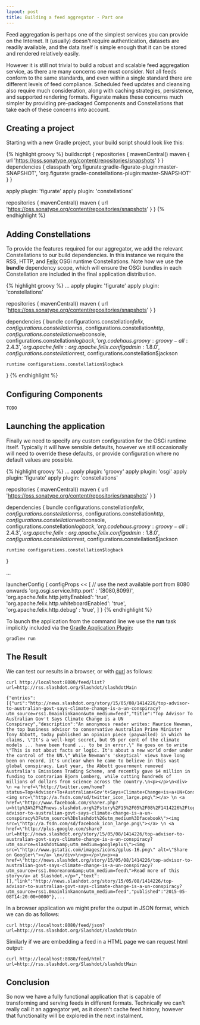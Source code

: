 ```yaml
---
layout: post
title: Building a feed aggregator - Part one
---
```

Feed aggregation is perhaps one of the simplest services you can provide on the Internet. It (usually) doesn't require
authentication, datasets are readily available, and the data itself is simple enough that it can be stored and rendered
relatively easily.

However it is still not trivial to build a robust and scalable feed aggregation service, as there are many concerns
one must consider. Not all feeds conform to the same standards, and even within a single standard there are different
levels of feed compliance. Scheduled feed updates and cleansing also require much consideration, along with caching
strategies, persistence, and supported rendering formats. Figurate makes these concerns much simpler by providing
pre-packaged Components and Constellations that take each of these concerns into account.

## Creating a project

Starting with a new Gradle project, your build script should look like this:

{% highlight groovy %}
buildscript {
    repositories {
        mavenCentral()
        maven {
            url 'https://oss.sonatype.org/content/repositories/snapshots'
        }
    }
    dependencies {
        classpath 'org.figurate:gradle-figurate-plugin:master-SNAPSHOT',
                'org.figurate:gradle-constellations-plugin:master-SNAPSHOT'
    }
}

apply plugin: 'figurate'
apply plugin: 'constellations'

repositories {
    mavenCentral()
    maven {
        url 'https://oss.sonatype.org/content/repositories/snapshots'
    }
}
{% endhighlight %}

## Adding Constellations

To provide the features required for our aggregator, we add the relevant Constellations to our build dependencies. In
this instance we require the RSS, HTTP, and [Felix] OSGi runtime Constellations. Note how we use the **bundle** dependency
scope, which will ensure the OSGi bundles in each Constellation are included in the final application distribution.

{% highlight groovy %}
...
apply plugin: 'figurate'
apply plugin: 'constellations'

repositories {
    mavenCentral()
    maven {
        url 'https://oss.sonatype.org/content/repositories/snapshots'
    }
}

dependencies {
    bundle configurations.constellation$felix, configurations.constellation$rss, configurations.constellation$http,
            configurations.constellation$webconsole, configurations.constellation$logback,
            'org.codehaus.groovy:groovy-all:2.4.3', 'org.apache.felix:org.apache.felix.configadmin:1.8.0',
            configurations.constellation$rest, configurations.constellation$jackson
            
    runtime configurations.constellation$logback
}
{% endhighlight %}

## Configuring Components

`TODO`

## Launching the application

Finally we need to specify any custom configuration for the OSGi runtime itself. Typically it will have sensible defaults,
however we still occasionally will need to override these defaults, or provide configuration where no default values are
possible.

{% highlight groovy %}
...
apply plugin: 'groovy'
apply plugin: 'osgi'
apply plugin: 'figurate'
apply plugin: 'constellations'

repositories {
    mavenCentral()
    maven {
        url 'https://oss.sonatype.org/content/repositories/snapshots'
    }
}

dependencies {
    bundle configurations.constellation$felix, configurations.constellation$rss, configurations.constellation$http,
            configurations.constellation$webconsole, configurations.constellation$logback,
            'org.codehaus.groovy:groovy-all:2.4.3', 'org.apache.felix:org.apache.felix.configadmin:1.8.0',
            configurations.constellation$rest, configurations.constellation$jackson
            
    runtime configurations.constellation$logback
}

...

launcherConfig {
    configProps << [
        // use the next available port from 8080 onwards
        'org.osgi.service.http.port'        : '[8080,8099)',
        'org.apache.felix.http.jettyEnabled': 'true',
        'org.apache.felix.http.whiteboardEnabled': 'true',
        'org.apache.felix.http.debug'       : 'true',
    ]
}
{% endhighlight %}

To launch the application from the command line we use the **run** task implicitly included via the [Gradle Application
Plugin]:

`gradlew run`

## The Result

We can test our results in a browser, or with [curl] as follows:

`curl http://localhost:8080/feed/list?url=http://rss.slashdot.org/Slashdot/slashdotMain`

```
{"entries":[{"uri":"http://news.slashdot.org/story/15/05/08/1414226/top-advisor-to-australian-govt-says-climate-change-is-a-un-conspiracy?utm_source=rss1.0mainlinkanon&utm_medium=feed","title":"Top Advisor To Australian Gov't Says Climate Change is a UN Conspiracy","description":"An anonymous reader writes: Maurice Newman, the top business advisor to conservative Australian Prime Minister Tony Abbott, today published an opinion piece (paywalled) in which he claims, \"It's a well-kept secret, but 95 per cent of the climate models ... have been found ... to be in error.\" He goes on to write \"This is not about facts or logic. It's about a new world order under the control of the UN.\" While Newman's 'skeptical' views have long been on record, it's unclear when he came to believe in this vast global conspiracy. Last year, the Abbott government removed Australia's Emissions Trading Scheme, and recently gave $4 million in funding to contrarian Bjorn Lomberg, while cutting hundreds of millions of dollars from science across the country.\n<p></p>\n<div> \n <a href=\"http://twitter.com/home?status=Top+Advisor+To+Australian+Gov't+Says+Climate+Change+is+a+UN+Conspiracy%3A+http%3A%2F%2Fbit.ly%2F1Kqd2vY\"><img src=\"http://a.fsdn.com/sd/twitter_icon_large.png\"></a> \n <a href=\"http://www.facebook.com/sharer.php?u=http%3A%2F%2Fnews.slashdot.org%2Fstory%2F15%2F05%2F08%2F1414226%2Ftop-advisor-to-australian-govt-says-climate-change-is-a-un-conspiracy%3Futm_source%3Dslashdot%26utm_medium%3Dfacebook\"><img src=\"http://a.fsdn.com/sd/facebook_icon_large.png\"></a> \n <a href=\"http://plus.google.com/share?url=http://news.slashdot.org/story/15/05/08/1414226/top-advisor-to-australian-govt-says-climate-change-is-a-un-conspiracy?utm_source=slashdot&amp;utm_medium=googleplus\"><img src=\"http://www.gstatic.com/images/icons/gplus-16.png\" alt=\"Share on Google+\"></a> \n</div>\n<p></p>\n<p><a href=\"http://news.slashdot.org/story/15/05/08/1414226/top-advisor-to-australian-govt-says-climate-change-is-a-un-conspiracy?utm_source=rss1.0moreanon&amp;utm_medium=feed\">Read more of this story</a> at Slashdot.</p>","text":[],"link":"http://news.slashdot.org/story/15/05/08/1414226/top-advisor-to-australian-govt-says-climate-change-is-a-un-conspiracy?utm_source=rss1.0mainlinkanon&utm_medium=feed","published":"2015-05-08T14:20:00+0000"},...
```

In a browser application we might prefer the output in JSON format, which we can do as follows:

`curl http://localhost:8080/feed/json?url=http://rss.slashdot.org/Slashdot/slashdotMain`

Similarly if we are embedding a feed in a HTML page we can request html output:

`curl http://localhost:8080/feed/html?url=http://rss.slashdot.org/Slashdot/slashdotMain`



## Conclusion

So now we have a fully functional application that is capable of transforming and serving feeds in different formats.
Technically we can't really call it an aggregator yet, as it doesn't cache feed history, however that functionality
will be explored in the next instalment.

[Felix]: http://felix.apache.org/
[Gradle Application Plugin]: http://gradle.org/docs/current/userguide/application_plugin.html
[curl]: http://curl.haxx.se/docs/manpage.html